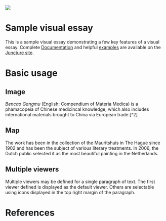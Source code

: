 <a href="https://juncture-digital.org"><img src="https://juncture-digital.org/images/ve-button.png"></a>

<param ve-config 
       title="Li Shizhen and the Bencao Gangmu" 
       banner="https://upload.wikimedia.org/wikipedia/commons/d/d9/Li_Shizhen.jpg" 
       layout="vertical">

<!-- Entities discussed throughout the essay are typically defined before the essay text and
     are thus available in all text.  Entity identifiers (QIDs) can be found in either
     Wikipedia or Wikidata (https://www.wikidata.org)> -->
<param ve-entity eid="Q185372"> <!-- Girl with a Pearl Earring painting -->
<param ve-entity eid="Q41264"> <!-- Johannes Vermeer -->
<param ve-entity eid="Q221092"> <!-- Mauritshuis -->
<param ve-entity eid="Q36600"> <!-- The Hague -->

# Sample visual essay

This is a sample visual essay demonstrating a few key features of a visual essay.  Complete [Documentation](https://juncture-digital.org/docs) and helpful [examples](https://juncture-digital.org/examples) are available on the [Juncture site](https://juncture-digital.org).
<param ve-image 
       manifest="https://iiif.juncture-digital.org/manifest/6dd738aed85597cac540ad31dd5818e86ef7f2918c7b43a9eb3123d5538e6e4c">

# Basic usage

## Image

_Bencao Gangmu_ (English: Compendium of  Materia Medica) is a phamacopeia of Chinese medicincal knowledge, which also includes international materials brought to China via European trade.[^2]
<param ve-image 
       label="Bencao Gangmu" 
       description="Pages in the pharmacopeia: Bencao Gangmu" 
       license="public domain" 
       url="https://retrospectmagazinehca.files.wordpress.com/2021/04/kj2.jpeg?w=1024&h=580&crop=1">

## Map

The work has been in the collection of the Mauritshuis in The Hague since 1902 and has been the subject of various literary treatments. In 2006, the Dutch public selected it as the most beautiful painting in the Netherlands.
<param ve-map center="Q36600" zoom="11" prefer-geojson>

## Multiple viewers

Multiple viewers may be defined for a single paragraph of text.  The first viewer defined is displayed as the default viewer.  Others are selectable using icons displayed in the top right margin of the paragraph.
<param ve-image 
       manifest="https://iiif.juncture-digital.org/manifest/6dd738aed85597cac540ad31dd5818e86ef7f2918c7b43a9eb3123d5538e6e4c">
<param ve-map center="Q36600" zoom="11">

# References

[^1]: [Retrospectmagazine: Bencao Gangmu](https://retrospectmagazinehca.files.wordpress.com/2021/04/kj2.jpeg?w=1024&h=580&crop=1)
